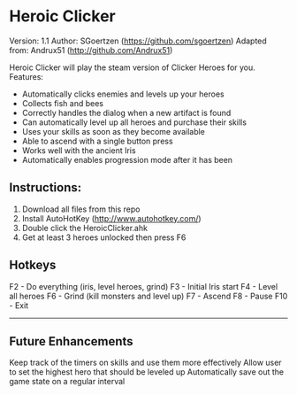 # Heroic Clicker 
Version: 1.1
Author: SGoertzen (https://github.com/sgoertzen)
Adapted from: Andrux51 (http://github.com/Andrux51)

Heroic Clicker will play the steam version of Clicker Heroes for you.  
Features:
- Automatically clicks enemies and levels up your heroes
- Collects fish and bees
- Correctly handles the dialog when a new artifact is found
- Can automatically level up all heroes and purchase their skills
- Uses your skills as soon as they become available
- Able to ascend with a single button press
- Works well with the ancient Iris
- Automatically enables progression mode after it has been 

## Instructions:
1. Download all files from this repo
2. Install AutoHotKey (http://www.autohotkey.com/)
3. Double click the HeroicClicker.ahk
4. Get at least 3 heroes unlocked then press F6

## Hotkeys
F2  - Do everything (iris, level heroes, grind)
F3  - Initial Iris start
F4  - Level all heroes
F6  - Grind (kill monsters and level up)
F7  - Ascend
F8  - Pause
F10 - Exit

----------

## Future Enhancements
Keep track of the timers on skills and use them more effectively
Allow user to set the highest hero that should be leveled up
Automatically save out the game state on a regular interval

